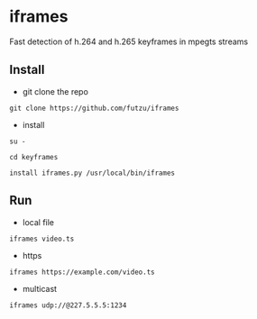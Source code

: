 # iframes
Fast detection of  h.264 and h.265  keyframes in mpegts streams 

## Install

* git clone the repo

```smalltalk
git clone https://github.com/futzu/iframes
```
* install
```smalltalk
su -

cd keyframes

install iframes.py /usr/local/bin/iframes
```
## Run 
* local file
```
iframes video.ts
```
* https
```
iframes https://example.com/video.ts
```
* multicast
```
iframes udp://@227.5.5.5:1234
```
